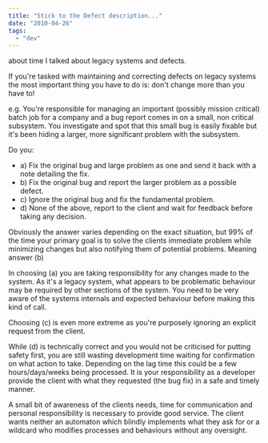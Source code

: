 ```yaml
---
title: "Stick to the Defect description..."
date: "2010-04-26"
tags: 
  - "dev"
---
```


about time I talked about legacy systems and defects.

If you're tasked with maintaining and correcting defects on legacy systems the most important thing you have to do is: don't change more than you have to!

e.g. You're responsible for managing an important (possibly mission critical) batch job for a company and a bug report comes in on a small, non critical subsystem. You investigate and spot that this small bug is easily fixable but it's been hiding a larger, more significant problem with the subsystem.

Do you:

- a) Fix the original bug and large problem as one and send it back with a note detailing the fix.
- b) Fix the original bug and report the larger problem as a possible defect.
- c) Ignore the original bug and fix the fundamental problem.
- d) None of the above, report to the client and wait for feedback before taking any decision.

Obviously the answer varies depending on the exact situation, but 99% of the time your primary goal is to solve the clients immediate problem while minimizing changes but also notifying them of potential problems. Meaning answer (b)

In choosing (a) you are taking responsibility for any changes made to the system. As it's a legacy system, what appears to be problematic behaviour may be required by other sections of the system. You need to be very aware of the systems internals and expected behaviour before making this kind of call.

Choosing (c) is even more extreme as you're purposely ignoring an explicit request from the client.

While (d) is technically correct and you would not be criticised for putting safety first, you are still wasting development time waiting for confirmation on what action to take. Depending on the lag time this could be a few hours/days/weeks being processed. It is your responsibility as a developer provide the client with what they requested (the bug fix) in a safe and timely manner.

A small bit of awareness of the clients needs, time for communication and personal responsibility is necessary to provide good service. The client wants neither an automaton which blindly implements what they ask for or a wildcard who modifies processes and behaviours without any oversight.

